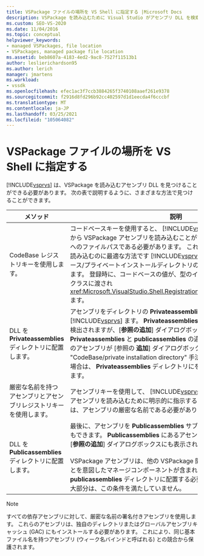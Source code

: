 ```yaml
---
title: VSPackage ファイルの場所を VS Shell に指定する |Microsoft Docs
description: VSPackage を読み込むために Visual Studio がアセンブリ DLL を検索できるようにする方法について説明します。
ms.custom: SEO-VS-2020
ms.date: 11/04/2016
ms.topic: conceptual
helpviewer_keywords:
- managed VSPackages, file location
- VSPackages, managed package file location
ms.assetid: beb8607a-4183-4ed2-9ac8-7527f11513b1
author: leslierichardson95
ms.author: lerich
manager: jmartens
ms.workload:
- vssdk
ms.openlocfilehash: efec1ac3f7ccb3884265f3740108aaef261e9378
ms.sourcegitcommit: f2916d8fd296b92cc402597d1d1eecda4f6cccbf
ms.translationtype: MT
ms.contentlocale: ja-JP
ms.lasthandoff: 03/25/2021
ms.locfileid: "105064082"
---
```

# <a name="specifying-vspackage-file-location-to-the-vs-shell"></a>VSPackage ファイルの場所を VS Shell に指定する
[!INCLUDE[vsprvs](../../code-quality/includes/vsprvs_md.md)] は、VSPackage を読み込むアセンブリ DLL を見つけることができる必要があります。 次の表で説明するように、さまざまな方法で見つけることができます。

| メソッド | 説明 |
| - | - |
| CodeBase レジストリキーを使用します。 | コードベースキーを使用すると、 [!INCLUDE[vsprvs](../../code-quality/includes/vsprvs_md.md)] 完全修飾ファイルパスから VSPackage アセンブリを読み込むことができます。 キーの値は、DLL へのファイルパスである必要があります。 これは、パッケージアセンブリを読み込むのに最適な方法です [!INCLUDE[vsprvs](../../code-quality/includes/vsprvs_md.md)] 。 この手法は、"コードベース/プライベートインストールディレクトリの手法" と呼ばれることもあります。 登録時に、コードベースの値が、型のインスタンスを介して登録属性クラスに渡され <xref:Microsoft.VisualStudio.Shell.RegistrationAttribute.RegistrationContext> ます。 |
| DLL を **Privateassemblies** ディレクトリに配置します。 | アセンブリをディレクトリの **Privateassemblies** サブディレクトリに配置し [!INCLUDE[vsprvs](../../code-quality/includes/vsprvs_md.md)] ます。 **Privateassemblies** にあるアセンブリは自動的に検出されますが、[**参照の追加**] ダイアログボックスには表示されません。 **Privateassemblies** と **publicassemblies** の違いは、 **publicassemblies** 内のアセンブリが [参照の **追加**] ダイアログボックスで列挙されることです。 "CodeBase/private installation directory" 手法を使用しないことを選択した場合は、 **Privateassemblies** ディレクトリにをインストールする必要があります。 |
| 厳密な名前を持つアセンブリとアセンブリレジストリキーを使用します。 | アセンブリキーを使用して、 [!INCLUDE[vsprvs](../../code-quality/includes/vsprvs_md.md)] 厳密な名前付き VSPackage アセンブリを読み込むために明示的に指示することができます。 キーの値は、アセンブリの厳密な名前である必要があります。 |
| DLL を **Publicassemblies** ディレクトリに配置します。 | 最後に、アセンブリを **Publicassemblies** サブディレクトリに配置することもできます。 **Publicassemblies** にあるアセンブリは自動的に検出され、の [**参照の追加**] ダイアログボックスにも表示され [!INCLUDE[vsprvs](../../code-quality/includes/vsprvs_md.md)] ます。<br /><br /> VSPackage アセンブリは、他の VSPackage 開発者によって再利用されることを意図したマネージコンポーネントが含まれている場合にのみ、 **publicassemblies** ディレクトリに配置する必要があります。 アセンブリの大部分は、この条件を満たしていません。 |

> [!NOTE]
> すべての依存アセンブリに対して、厳密な名前の署名付きアセンブリを使用します。 これらのアセンブリは、独自のディレクトリまたはグローバルアセンブリキャッシュ (GAC) にもインストールする必要があります。 これにより、同じ基本ファイル名を持つアセンブリ (ウィーク名バインドと呼ばれる) との競合から保護されます。
